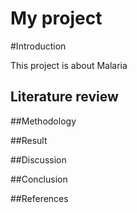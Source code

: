 # My project

#Introduction

This project is about Malaria

## Literature review

##Methodology

##Result

##Discussion

##Conclusion

##References
